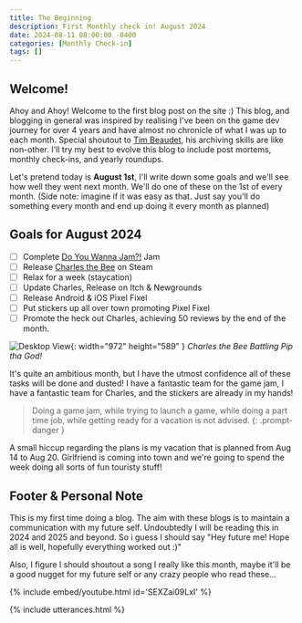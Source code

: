 ```yaml
---
title: The Beginning
description: First Monthly check in! August 2024
date: 2024-08-11 08:00:00 -0400
categories: [Monthly Check-in]
tags: []
---
```


## Welcome!

Ahoy and Ahoy! Welcome to the first blog post on the site :) This blog, and blogging in general was inspired by realising I've been on the game dev journey for over 4 years and have almost no chronicle of what I was up to each month. Special shoutout to [Tim Beaudet](https://www.timbeaudet.com), his archiving skills are like non-other. I'll try my best to evolve this blog to include post mortems, monthly check-ins, and yearly roundups. 

Let's pretend today is **August 1st**, I'll write down some goals and we'll see how well they went next month. We'll do one of these on the 1st of every month. (Side note: imagine if it was easy as that. Just say you'll do something every month and end up doing it every month as planned)

## Goals for August 2024
  - [ ] Complete [Do You Wanna Jam?!](https://itch.io/jam/do-you-wanna-jam-2024) Jam
  - [ ] Release [Charles the Bee](https://store.steampowered.com/app/2485090/Charles_the_Bee/) on Steam
  - [ ] Relax for a week (staycation)
  - [ ] Update Charles, Release on Itch & Newgrounds
  - [ ] Release Android & iOS Pixel Fixel
  - [ ] Put stickers up all over town promoting Pixel Fixel
  - [ ] Promote the heck out Charles, achieving 50 reviews by the end of the month.
 
![Desktop View](https://shared.akamai.steamstatic.com/store_item_assets/steam/apps/2485090/ss_12962457758f788d1b85709821d97e99b49cd825.jpg?t=1722847235){: width="972" height="589" }
_Charles the Bee Battling Pip tha God!_

It's quite an ambitious month, but I have the utmost confidence all of these tasks will be done and dusted! I have a fantastic team for the game jam, I have a fantastic team for Charles, and the stickers are already in my hands!



> Doing a game jam, while trying to launch a game, while doing a part time job, while getting ready for a vacation is not advised.
{: .prompt-danger } 

A small hiccup regarding the plans is my vacation that is planned from Aug 14 to Aug 20. Girlfriend is coming into town and we're going to spend the week doing all sorts of fun touristy stuff!



## Footer & Personal Note

This is my first time doing a blog. The aim with these blogs is to maintain a communication with my future self. Undoubtedly I will be reading this in 2024 and 2025 and beyond. So i guess I should say "Hey future me! Hope all is well, hopefully everything worked out :)" 

Also, I figure I should shoutout a song I really like this month, maybe it'll be a good nugget for my future self or any crazy people who read these...

{% include embed/youtube.html id='SEXZai09LxI' %}

{% include utterances.html %}